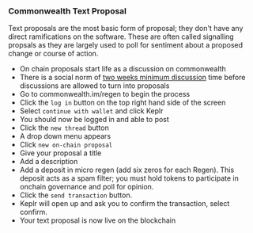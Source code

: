 ### Commonwealth Text Proposal
Text proposals are the most basic form of proposal; they don't have any direct ramifications on the software. These are often called signalling propsals as they are largely used to poll for sentiment about a proposed change or course of action. 

- On chain proposals start life as a discussion on commonwealth
- There is a social norm of [two weeks minimum discussion](https://github.com/regen-network/governance) time before discussions are allowed to turn into proposals
- Go to commonwealth.im/regen to begin the process
- Click the `log in` button on the top right hand side of the screen
- Select `continue with wallet` and click Keplr
- You should now be logged in and able to post
- Click the `new thread` button
- A drop down menu appears
- Click `new on-chain proposal`
- Give your proposal a title
- Add a description
- Add a deposit in micro regen (add six zeros for each Regen). This deposit acts as a spam filter; you must hold tokens to participate in onchain governance and poll for opinion.
- Click the `send transaction` button.
- Keplr will open up and ask you to confirm the transaction, select confirm.
- Your text proposal is now live on the blockchain
